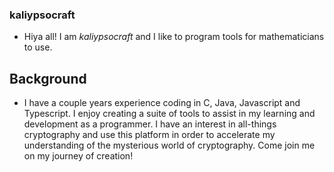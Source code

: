 ### kaliypsocraft
- Hiya all! I am _kaliypsocraft_ and I like to program tools for mathematicians to use.
## Background
- I have a couple years experience coding in C, Java, Javascript and Typescript. I enjoy creating a suite of tools to assist in my learning and development as a programmer. I have an interest in all-things cryptography and use this platform in order to accelerate my understanding of the mysterious world of cryptography. Come join me on my journey of creation!

<!---
kaliypsocraft/kaliypsocraft is a ✨ special ✨ repository because its `README.md` (this file) appears on your GitHub profile.
You can click the Preview link to take a look at your changes.
--->
